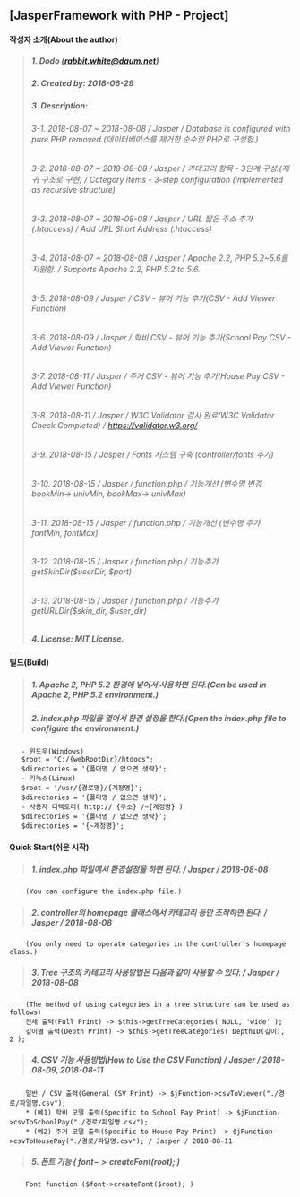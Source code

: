 ## [JasperFramework with PHP - Project]

#### 작성자 소개(About the author)
> ##### 1. Dodo (rabbit.white@daum.net)
> ##### 2. Created by: 2018-06-29
> ##### 3. Description: 
> ###### 3-1. 2018-08-07 ~ 2018-08-08 / Jasper / Database is configured with pure PHP removed.(데이터베이스를 제거한 순수한 PHP로 구성함.)
> ###### 3-2. 2018-08-07 ~ 2018-08-08 / Jasper / 카테고리 항목 - 3단계 구성.(재귀 구조로 구현) / Category items - 3-step configuration (implemented as recursive structure)
> ###### 3-3. 2018-08-07 ~ 2018-08-08 / Jasper / URL 짧은 주소 추가(.htaccess) / Add URL Short Address (.htaccess)
> ###### 3-4. 2018-08-07 ~ 2018-08-08 / Jasper / Apache 2.2, PHP 5.2~5.6를 지원함. / Supports Apache 2.2, PHP 5.2 to 5.6.
> ###### 3-5. 2018-08-09 / Jasper / CSV - 뷰어 기능 추가(CSV - Add Viewer Function)
> ###### 3-6. 2018-08-09 / Jasper / 학비 CSV - 뷰어 기능 추가(School Pay CSV - Add Viewer Function)
> ###### 3-7. 2018-08-11 / Jasper / 주거 CSV - 뷰어 기능 추가(House Pay CSV - Add Viewer Function)
> ###### 3-8. 2018-08-11 / Jasper / W3C Validator 검사 완료(W3C Validator Check Completed) / https://validator.w3.org/
> ###### 3-9. 2018-08-15 / Jasper / Fonts 시스템 구축 (controller/fonts 추가)
> ###### 3-10. 2018-08-15 / Jasper / function.php / 기능개선 (변수명 변경 bookMin-> univMin, bookMax-> univMax)
> ###### 3-11. 2018-08-15 / Jasper / function.php / 기능개선 (변수명 추가 fontMin, fontMax)
> ###### 3-12. 2018-08-15 / Jasper / function.php / 기능추가 getSkinDir($userDir, $port)
> ###### 3-13. 2018-08-15 / Jasper / function.php / 기능추가 getURLDir($skin_dir, $user_dir)
> ##### 4. License: MIT License.

#### 빌드(Build)
> ##### 1. Apache 2, PHP 5.2 환경에 넣어서 사용하면 된다.(Can be used in Apache 2, PHP 5.2 environment.)
> ##### 2. index.php 파일을 열어서 환경 설정을 한다.(Open the index.php file to configure the environment.)
       - 윈도우(Windows)
       $root = "C:/{webRootDir}/htdocs";
       $directories = '{폴더명 / 없으면 생략}';
       - 리눅스(Linux)
       $root = '/usr/{경로명}/{계정명}';
       $directories = '{폴더명 / 없으면 생략}';
       - 사용자 디렉토리( http:// {주소} /~{계정명} )
       $directories = '{폴더명 / 없으면 생략}';
       $directories = '{~계정명}';

#### Quick Start(쉬운 시작)
> ##### 1. index.php 파일에서 환경설정을 하면 된다. / Jasper / 2018-08-08
        (You can configure the index.php file.)
> ##### 2. controller의 homepage 클래스에서 카테고리 등만 조작하면 된다. / Jasper / 2018-08-08
        (You only need to operate categories in the controller's homepage class.)
> ##### 3. Tree 구조의 카테고리 사용방법은 다음과 같이 사용할 수 있다. / Jasper / 2018-08-08
        (The method of using categories in a tree structure can be used as follows)
        전체 출력(Full Print) -> $this->getTreeCategories( NULL, 'wide' );
        깊이별 출력(Depth Print) -> $this->getTreeCategories( DepthID(깊이), 2 );
> ##### 4. CSV 기능 사용방법(How to Use the CSV Function) / Jasper / 2018-08-09, 2018-08-11
        일반 / CSV 출력(General CSV Print) -> $jFunction->csvToViewer("./경로/파일명.csv");
        * (예1) 학비 모델 출력(Specific to School Pay Print) -> $jFunction->csvToSchoolPay("./경로/파일명.csv");
        * (예2) 주거 모델 출력(Specific to House Pay Print) -> $jFunction->csvToHousePay("./경로/파일명.csv"); / Jasper / 2018-08-11
> ##### 5. 폰트 기능 ( $font->createFont($root); )
        Font function ($font->createFont($root); )

